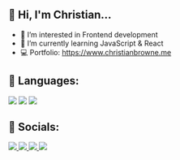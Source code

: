 ## 👋 Hi, I'm Christian...
- 👀 I’m interested in Frontend development
- 🌱 I’m currently learning JavaScript & React
- 💻 Portfolio: https://www.christianbrowne.me
  
## 📕 Languages:
<img src="https://img.shields.io/badge/HTML5-E34F26?style=for-the-badge&logo=html5&logoColor=white" />  <img src="https://img.shields.io/badge/CSS3-1572B6?style=for-the-badge&logo=css3&logoColor=white" />  <img src="https://img.shields.io/badge/JavaScript-F7DF1E?style=for-the-badge&logo=javascript&logoColor=black" />
## 🎈 Socials:
<a href="mailto:christianbrowne33@gmail.com">
<img src="https://img.shields.io/badge/Gmail-D14836?style=for-the-badge&logo=gmail&logoColor=white" /></a><a href="https://www.linkedin.com/in/christian-browne-793a10157/">
<img src="https://img.shields.io/badge/LinkedIn-0077B5?style=for-the-badge&logo=linkedin&logoColor=white" />
</a>  <a href="https://twitter.com/christiancodes_">
<img src="https://img.shields.io/badge/Twitter-1DA1F2?style=for-the-badge&logo=twitter&logoColor=white" />
</a>  <a href="https://www.christianbrowne.me"> <img src="https://img.shields.io/badge/Portfolio-1DB954?style=for-the-badge&logo=Safari&logoColor=white" /> </a>

<!---
Christian-Browne/Christian-Browne is a ✨ special ✨ repository because its `README.md` (this file) appears on your GitHub profile.
You can click the Preview link to take a look at your changes.
--->
